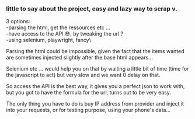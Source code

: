 ### little to say about the project, easy and lazy way to scrap v.

3 options:\
-parsing the html, get the ressources etc ...\
-have access to the API 😎, by tweaking the url ?\
-using selenium, playwright, fancy\

Parsing the html could be impossible, given the fact that the items wanted are
sometimes injected slightly after the base html appears...

Selenium etc ... would help you on that by waiting a little bit of time (time for the javascript to act)
but very slow and we want 0 delay on that.

So access the API is the best way, it gives you a perfect json to work with, but you got to have the formula for the url, turns out to be very easy.

The only thing you have to do is buy IP address from provider and inject it into your requests, or for testing purpose, using your phone's data...
